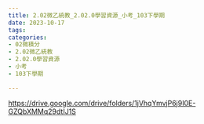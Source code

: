 ```yaml
---
title: 2.02微乙統教_2.02.0學習資源_小考_103下學期
date: 2023-10-17
tags: 
categories:
- 02微積分
- 2.02微乙統教
- 2.02.0學習資源
- 小考
- 103下學期

---
```

https://drive.google.com/drive/folders/1jVhqYmvjP6j9I0E-GZQbXMMq29dtIJ1S
